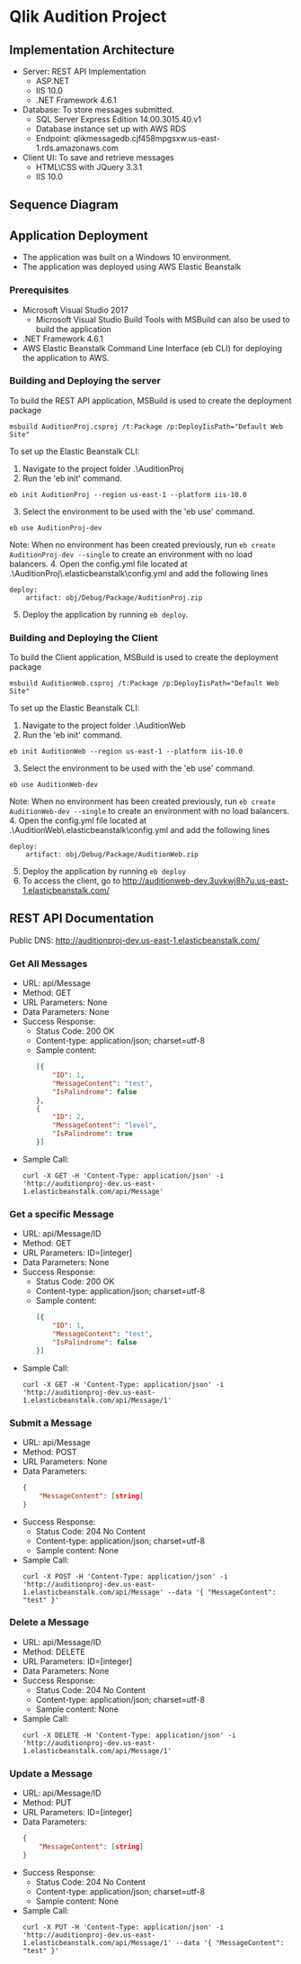 # Qlik Audition Project

## Implementation Architecture

* Server: REST API Implementation
    - ASP.NET 
    - IIS 10.0
    - .NET Framework 4.6.1
* Database: To store messages submitted.
    - SQL Server Express Edition 14.00.3015.40.v1
    - Database instance set up with AWS RDS
    - Endpoint: qlikmessagedb.cjf458mpgsxw.us-east-1.rds.amazonaws.com
* Client UI: To save and retrieve messages
    - HTML\CSS with JQuery 3.3.1
    - IIS 10.0

## Sequence Diagram

## Application Deployment

* The application was built on a Windows 10 environment.
* The application was deployed using AWS Elastic Beanstalk

### Prerequisites
* Microsoft Visual Studio 2017
    - Microsoft Visual Studio Build Tools with MSBuild can also be used to build the application
* .NET Framework 4.6.1
* AWS Elastic Beanstalk Command Line Interface (eb CLI) for deploying the application to AWS.

### Building and Deploying the server
To build the REST API application, MSBuild is used to create the deployment package
```
msbuild AuditionProj.csproj /t:Package /p:DeployIisPath="Default Web Site"
```

To set up the Elastic Beanstalk CLI:
1. Navigate to the project folder .\AuditionProj
2. Run the 'eb init' command.
```
eb init AuditionProj --region us-east-1 --platform iis-10.0
```
3. Select the environment to be used with the 'eb use' command.
```
eb use AuditionProj-dev
```
Note: When no environment has been created previously, run `eb create AuditionProj-dev --single` to create an environment with no load balancers.
4. Open the config.yml file located at .\AuditionProj\\.elasticbeanstalk\config.yml and add the following lines
```
deploy:
    artifact: obj/Debug/Package/AuditionProj.zip
```
5. Deploy the application by running `eb deploy`.

### Building and Deploying the Client
To build the Client application, MSBuild is used to create the deployment package
```
msbuild AuditionWeb.csproj /t:Package /p:DeployIisPath="Default Web Site"
```

To set up the Elastic Beanstalk CLI:
1. Navigate to the project folder .\AuditionWeb
2. Run the 'eb init' command.
```
eb init AuditionWeb --region us-east-1 --platform iis-10.0
```
3. Select the environment to be used with the 'eb use' command.
```
eb use AuditionWeb-dev
```
Note: When no environment has been created previously, run `eb create AuditionWeb-dev --single` to create an environment with no load balancers.
4. Open the config.yml file located at .\AuditionWeb\\.elasticbeanstalk\config.yml and add the following lines
```
deploy:
    artifact: obj/Debug/Package/AuditionWeb.zip
```
5. Deploy the application by running `eb deploy`
6. To access the client, go to http://auditionweb-dev.3uvkwj8h7u.us-east-1.elasticbeanstalk.com/

## REST API Documentation

Public DNS: http://auditionproj-dev.us-east-1.elasticbeanstalk.com/

### Get All Messages
* URL: api/Message
* Method: GET
* URL Parameters: None
* Data Parameters: None
* Success Response:
    - Status Code: 200 OK
    - Content-type: application/json; charset=utf-8
    - Sample content:
        ```json
        [{
            "ID": 1,
            "MessageContent": "test",
            "IsPalindrome": false
        },
        {
            "ID": 2,
            "MessageContent": "level",
            "IsPalindrome": true
        }]
        ```
* Sample Call: 
    ```
    curl -X GET -H 'Content-Type: application/json' -i 'http://auditionproj-dev.us-east-1.elasticbeanstalk.com/api/Message'
    ```

### Get a specific Message
* URL: api/Message/ID
* Method: GET
* URL Parameters: ID=[integer]
* Data Parameters: None
* Success Response:
    - Status Code: 200 OK
    - Content-type: application/json; charset=utf-8
    - Sample content:
        ```json
        [{
            "ID": 1,
            "MessageContent": "test",
            "IsPalindrome": false
        }]
        ```
* Sample Call: 
    ```
    curl -X GET -H 'Content-Type: application/json' -i 'http://auditionproj-dev.us-east-1.elasticbeanstalk.com/api/Message/1'
    ```

### Submit a Message
* URL: api/Message
* Method: POST
* URL Parameters: None
* Data Parameters:
    ```json
    {
        "MessageContent": [string]
    }
    ```
* Success Response:
    - Status Code: 204 No Content
    - Content-type: application/json; charset=utf-8
    - Sample content: None
* Sample Call: 
    ```
    curl -X POST -H 'Content-Type: application/json' -i 'http://auditionproj-dev.us-east-1.elasticbeanstalk.com/api/Message' --data '{ "MessageContent": "test" }'
    ```

### Delete a Message
* URL: api/Message/ID
* Method: DELETE
* URL Parameters: ID=[integer]
* Data Parameters: None
* Success Response:
    - Status Code: 204 No Content
    - Content-type: application/json; charset=utf-8
    - Sample content: None
* Sample Call: 
    ```
    curl -X DELETE -H 'Content-Type: application/json' -i 'http://auditionproj-dev.us-east-1.elasticbeanstalk.com/api/Message/1'
    ```

### Update a Message
* URL: api/Message/ID
* Method: PUT
* URL Parameters: ID=[integer]
* Data Parameters:
    ```json
    {
        "MessageContent": [string]
    }
    ```
* Success Response:
    - Status Code: 204 No Content
    - Content-type: application/json; charset=utf-8
    - Sample content: None
* Sample Call: 
    ```
    curl -X PUT -H 'Content-Type: application/json' -i 'http://auditionproj-dev.us-east-1.elasticbeanstalk.com/api/Message/1' --data '{ "MessageContent": "test" }'
    ```
